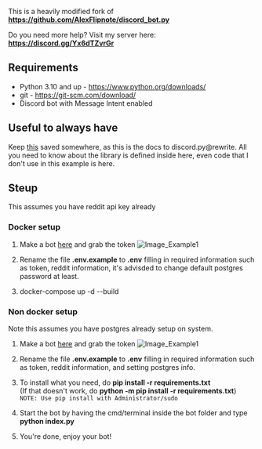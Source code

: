 This is a heavily modified fork of **https://github.com/AlexFlipnote/discord_bot.py**

Do you need more help? Visit my server here: **https://discord.gg/Yx6dTZvrGr** 

## Requirements
- Python 3.10 and up - https://www.python.org/downloads/
- git - https://git-scm.com/download/
- Discord bot with Message Intent enabled

## Useful to always have
Keep [this](https://discordpy.readthedocs.io/en/latest/) saved somewhere, as this is the docs to discord.py@rewrite.
All you need to know about the library is defined inside here, even code that I don't use in this example is here.


## Steup
This assumes you have reddit api key already
### Docker setup
1. Make a bot [here](https://discordapp.com/developers/applications/me) and grab the token
![Image_Example1](https://i.ffm.best/koXU1/CaGePINI82.png/raw)

2. Rename the file **.env.example** to **.env** filling in required information such as token, reddit information, it's advisded to change default postgres password at least.

3. docker-compose up -d --build

### Non docker setup
Note this assumes you have postgres already setup on system.
1. Make a bot [here](https://discordapp.com/developers/applications/me) and grab the token
![Image_Example1](https://i.ffm.best/koXU1/CaGePINI82.png/raw)

2. Rename the file **.env.example** to **.env** filling in required information such as token, reddit information, and setting postgres info.

3. To install what you need, do **pip install -r requirements.txt**<br>
(If that doesn't work, do **python -m pip install -r requirements.txt**)<br>
`NOTE: Use pip install with Administrator/sudo`

4. Start the bot by having the cmd/terminal inside the bot folder and type **python index.py**

5. You're done, enjoy your bot!



